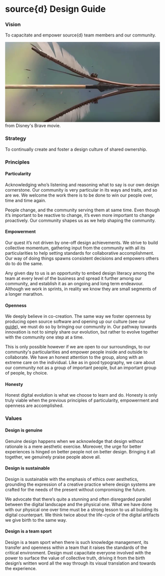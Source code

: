 # source{d} Design Guide

### Vision

To capacitate and empower source{d} team members and our community.

![Brave](../img/brave.png)
from Disney's Brave movie.

### Strategy

To continually create and foster a design culture of shared ownership.

### Principles

#### Particularity

Acknowledging who’s listening and reasoning what to say is our own design cornerstone. Our community is very particular in its ways and traits, and so are we. We welcome the work there is to be done to win our people over, time and time again.

People change, and the community serving them at same time. Even though it’s important to be reactive to change, it’s even more important to change proactively. Our community shapes us as we help shaping the community.

#### Empowerment

Our quest it’s not driven by one-off design achievements. We strive to build collective momentum, gathering input from the community with all its particularities to help setting standards for collaborative accomplishment. Our way of doing things spawns consistent decisions and empowers others do to do the same.

Any given day to us is an opportunity to embed design literacy among the team at every level of the business and spread it further among our community, and establish it as an ongoing and long term endeavour. Although we work in sprints, in reality we know they are small segments of a longer marathon.

#### Openness

We deeply believe in co-creation. The same way we foster openness by producing open source software and opening up our culture (see our [guide](https://github.com/src-d/guide)), we must do so by bringing our community in. Our pathway towards innovation is not to simply share our evolution, but rather to evolve together with the community one step at a time.

This is only possible however if we are open to our surroundings, to our community's particularities and empower people inside and outside to collaborate. We have an honest attention to the group, along with an extreme care on the individual. Like as in good typography, we care about our community not as a group of important people, but an important group of people, by choice.

#### Honesty

Honest digital evolution is what we choose to learn and do. Honesty is only truly viable when the previous principles of particularity, empowerment and openness are accomplished.

### Values

#### Design is genuine

Genuine design happens when we acknowledge that design without rationale is a mere aesthetic exercise. Moreover, the urge for better experiences is hinged on better people not on better design. Bringing it all together, we genuinely praise people above all.

#### Design is sustainable

Design is sustainable with the emphasis of ethics over aesthetics, grounding the expression of a creative practice where design systems are crafted for the needs of the present without compromising the future.

We advocate that there’s quite a stunning and often disregarded parallel between the digital landscape and the physical one. What we have done with our physical one over time must be a strong lesson to us all building its digital counterpart. We think twice about the life-cycle of the digital artifacts we give birth to the same way.


#### Design is a team sport

Design is a team sport when there is such knowledge management, its transfer and openness within a team that it raises the standards of the critical environment. Design must capacitate everyone involved with the power to surface the value of collective truth, driving it from the birth design’s written word all the way through its visual translation and towards the experience.
